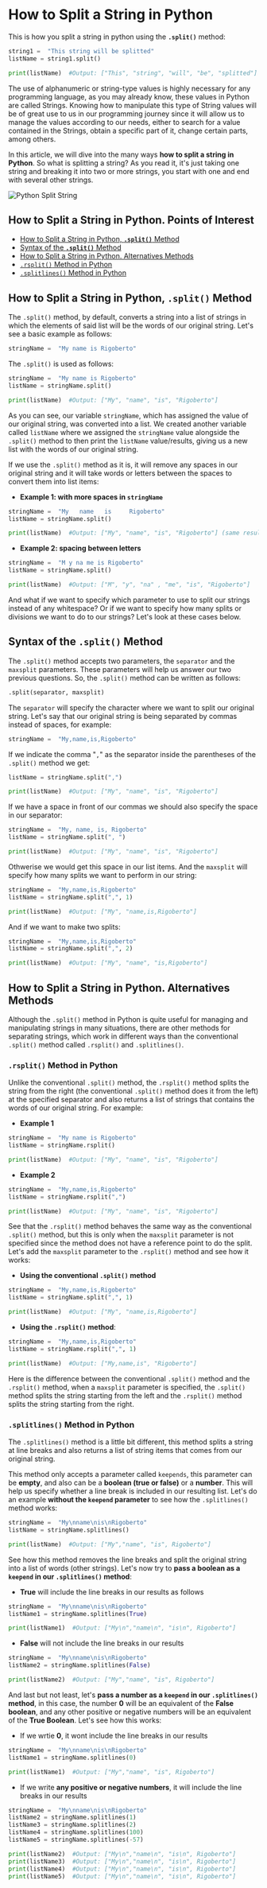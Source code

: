 # How to Split a String in Python
This is how you split a string in python using the **`.split()`** method:
```py
string1 =  "This string will be splitted"  
listName = string1.split()

print(listName)  #Output: ["This", "string", "will", "be", "splitted"]
```
The use of alphanumeric or string-type values is highly necessary for any programming language, as you may already know, these values in Python are called Strings. Knowing how to manipulate this type of String values will be of great use to us in our programming journey since it will allow us to manage the values according to our needs, either to search for a value contained in the Strings, obtain a specific part of it, change certain parts, among others.

In this article, we will dive into the many ways **how to split a string in Python**. So what is splitting a string? As you read it, it's just taking one string and breaking it into two or more strings, you start with one and end with several other strings.  

![Python Split String](https://806230.smushcdn.com/1739487/wp-content/uploads/2021/02/split-min-768x484.png?lossy=0&strip=1&webp=1)

## How to Split a String in Python. Points of Interest

- [How to Split a String in Python, **`.split()`** Method](#split)
- [Syntax of the **`.split()`** Method](#syntax)
- [How to Split a String in Python. Alternatives Methods](#alternative)
- [`.rsplit()` Method in Python](#rsplit)
- [`.splitlines()` Method in Python](#splitlines)

## How to Split a String in Python, **`.split()`** Method <a name="split"></a>

The `.split()` method, by default, converts a string into a list of strings in which the elements of said list will be the words of our original string. Let's see a basic example as follows:

```py
stringName =  "My name is Rigoberto"
```

The `.split()` is used as follows:

```py
stringName =  "My name is Rigoberto"  
listName = stringName.split()

print(listName)  #Output: ["My", "name", "is", "Rigoberto"]
```

As you can see, our variable `stringName`, which has assigned the value of our original string, was converted into a list. We created another variable called `listName` where we assigned the `stringName` value alongside the `.split()` method to then print the `listName` value/results, giving us a new list with the words of our original string.

If we use the `.split()` method as it is, it will remove any spaces in our original string and it will take words or letters between the spaces to convert them into list items:

 - **Example 1: with more spaces in `stringName`**
```py
stringName =  "My   name   is     Rigoberto"
listName = stringName.split()

print(listName)  #Output: ["My", "name", "is", "Rigoberto"] (same result as before) 
```

 - **Example 2: spacing between letters**

```py
stringName =  "M y na me is Rigoberto"
listName = stringName.split()

print(listName)  #Output: ["M", "y", "na" , "me", "is", "Rigoberto"]
```
And what if we want to specify which parameter to use to split our strings instead of any whitespace? Or if we want to specify how many splits or divisions we want to do to our strings? Let's look at these cases below.

  

## Syntax of the **`.split()`** Method <a name="syntax"></a>

The `.split()` method accepts two parameters, the `separator` and the `maxsplit` parameters. These parameters will help us answer our two previous questions. So, the `.split()` method can be written as follows:

```py
.split(separator, maxsplit)
```

The `separator` will specify the character where we want to split our original string. Let's say that our original string is being separated by commas instead of spaces, for example:

```py
stringName =  "My,name,is,Rigoberto"
```
  
If we indicate the comma "`,`" as the separator inside the parentheses of the `.split()` method we get:

```py
listName = stringName.split(",")

print(listName)  #Output: ["My", "name", "is", "Rigoberto"]
```
  
If we have a space in front of our commas we should also specify the space in our separator:

```py
stringName =  "My, name, is, Rigoberto"
listName = stringName.split(", ")

print(listName)  #Output: ["My", "name", "is", "Rigoberto"]
```
Othwerise we would get this space in our list items. And the `maxsplit` will specify how many splits we want to perform in our string:

  

```py
stringName =  "My,name,is,Rigoberto"
listName = stringName.split(",", 1)

print(listName)  #Output: ["My", "name,is,Rigoberto"]
```
And if we want to make two splits:

```py
stringName =  "My,name,is,Rigoberto"
listName = stringName.split(",", 2)

print(listName)  #Output: ["My", "name", "is,Rigoberto"]
```

  

## How to Split a String in Python. Alternatives Methods <a name="alternative"></a>

Although the `.split()` method in Python is quite useful for managing and manipulating strings in many situations, there are other methods for separating strings, which work in different ways than the conventional `.split()` method called `.rsplit()` and `.splitlines()`.


### `.rsplit()` Method in Python <a name="rsplit"></a>

Unlike the conventional `.split()` method, the `.rsplit()` method splits the string from the right (the conventional `.split()` method does it from the left) at the specified separator and also returns a list of strings that contains the words of our original string. For example:

 - **Example 1**

```py
stringName =  "My name is Rigoberto"
listName = stringName.rsplit()

print(listName)  #Output: ["My", "name", "is", "Rigoberto"]
```
  
 - **Example 2**
```py
stringName =  "My,name,is,Rigoberto"
listName = stringName.rsplit(",")

print(listName)  #Output: ["My", "name", "is", "Rigoberto"]
```

See that the `.rsplit()` method behaves the same way as the conventional `.split()` method, but this is only when the `maxsplit` parameter is not specified since the method does not have a reference point to do the split. Let's add the `maxsplit` parameter to the `.rsplit()` method and see how it works:

 - **Using the conventional `.split()` method**

```py
stringName =  "My,name,is,Rigoberto"
listName = stringName.split(",", 1)

print(listName)  #Output: ["My", "name,is,Rigoberto"]
```

 - **Using the `.rsplit()` method**:

```py
stringName =  "My,name,is,Rigoberto"
listName = stringName.rsplit(",", 1)

print(listName)  #Output: ["My,name,is", "Rigoberto"]
```
Here is the difference between the conventional `.split()` method and the `.rsplit()` method, when a `maxsplit` parameter is specified, the `.split()` method splits the string starting from the left and the `.rsplit()` method splits the string starting from the right.


### `.splitlines()` Method in Python <a name="splitlines"></a>

  

The `.splitlines()` method is a little bit different, this method splits a string at line breaks and also returns a list of string items that comes from our original string.

  

This method only accepts a parameter called `keepends`, this parameter can be **empty**, and also can be a **boolean (true or false)** or a **number**. This will help us specify whether a line break is included in our resulting list. Let's do an example **without the `keepend` parameter** to see how the `.splitlines()` method works:

```py
stringName =  "My\nname\nis\nRigoberto"
listName = stringName.splitlines()

print(listName)  #Output: ["My","name", "is", Rigoberto"]
```

See how this method removes the line breaks and split the original string into a list of words (other strings). Let's now try to **pass a boolean as a `keepend` in our `.splitlines()` method**:

- **True** will include the line breaks in our results as follows
```py
stringName =  "My\nname\nis\nRigoberto"
listName1 = stringName.splitlines(True)

print(listName1)  #Output: ["My\n","name\n", "is\n", Rigoberto"]
```

- **False** will not include the line breaks in our results
```py
stringName =  "My\nname\nis\nRigoberto"
listName2 = stringName.splitlines(False)

print(listName2)  #Output: ["My","name", "is", Rigoberto"]
```

And last but not least, let's **pass a number as a `keepend` in our `.splitlines()` method**, in this case, the number **0** will be an equivalent of the **False boolean**, and any other positive or negative numbers will be an equivalent of the **True Boolean**. Let's see how this works:
  
- If we wrtie **0**, it wont include the line breaks in our results
```py
stringName =  "My\nname\nis\nRigoberto"
listName1 = stringName.splitlines(0)

print(listName1)  #Output: ["My","name", "is", Rigoberto"]
```
  

- If we write **any positive or negative numbers**, it will include the line breaks in our results
```py
stringName =  "My\nname\nis\nRigoberto"
listName2 = stringName.splitlines(1)
listName3 = stringName.splitlines(2)
listName4 = stringName.splitlines(100)
listName5 = stringName.splitlines(-57)

print(listName2)  #Output: ["My\n","name\n", "is\n", Rigoberto"]
print(listName3)  #Output: ["My\n","name\n", "is\n", Rigoberto"]
print(listName4)  #Output: ["My\n","name\n", "is\n", Rigoberto"]
print(listName5)  #Output: ["My\n","name\n", "is\n", Rigoberto"]
```